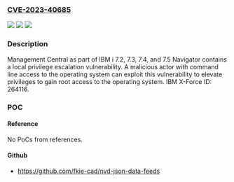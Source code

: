### [CVE-2023-40685](https://cve.mitre.org/cgi-bin/cvename.cgi?name=CVE-2023-40685)
![](https://img.shields.io/static/v1?label=Product&message=i&color=blue)
![](https://img.shields.io/static/v1?label=Version&message=7.2%2C%207.3%2C%207.4%2C%207.5%20&color=brightgreen)
![](https://img.shields.io/static/v1?label=Vulnerability&message=CWE-269%20Improper%20Privilege%20Management&color=brightgreen)

### Description

Management Central as part of IBM i 7.2, 7.3, 7.4, and 7.5 Navigator contains a local privilege escalation vulnerability.  A malicious actor with command line access to the operating system can exploit this vulnerability to elevate privileges to gain root access to the operating system.  IBM X-Force ID:  264116.

### POC

#### Reference
No PoCs from references.

#### Github
- https://github.com/fkie-cad/nvd-json-data-feeds


